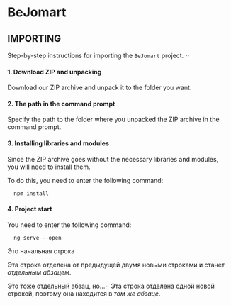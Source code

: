 BeJomart
========

IMPORTING
---------
Step-by-step instructions for importing the `BeJomart` project.
⋅⋅  
#### 1. Download ZIP and unpacking
Download our ZIP archive and unpack it to the folder you want.
⠀
  
#### 2. The path in the command prompt
Specify the path to the folder where you unpacked the ZIP archive in the command prompt.
⠀

#### 3. Installing libraries and modules
Since the ZIP archive goes without the necessary libraries and modules, you will need to install them.

To do this, you need to enter the following command:

      npm install
#### 4. Project start
You need to enter the following command:

      ng serve --open

Это начальная строка

Эта строка отделена от предыдущей двумя новыми строками и станет *отдельным абзацем*.

Это тоже отдельный абзац, но...⋅⋅
Эта строка отделена одной новой строкой, поэтому она находится в *том же абзаце*.
